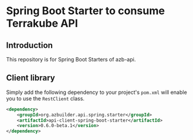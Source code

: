 # Spring Boot Starter to consume Terrakube API

## Introduction

This repository is for Spring Boot Starters of azb-api.

## Client library

Simply add the following dependency to your project's `pom.xml` will enable you to use the `RestClient` class.

```xml
<dependency>
    <groupId>org.azbuilder.api.spring.starter</groupId>
    <artifactId>api-client-spring-boot-starter</artifactId>
    <version>0.6.0-beta.1</version>
</dependency>
```
